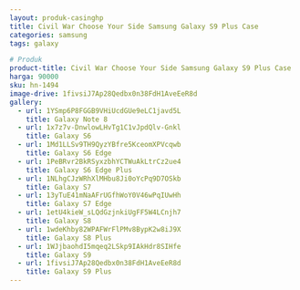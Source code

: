 ```yaml
---
layout: produk-casinghp
title: Civil War Choose Your Side Samsung Galaxy S9 Plus Case
categories: samsung
tags: galaxy

# Produk
product-title: Civil War Choose Your Side Samsung Galaxy S9 Plus Case
harga: 90000
sku: hn-1494
image-drive: 1fivsiJ7Ap28Qedbx0n38FdH1AveEeR8d
gallery:
  - url: 1YSmp6P8FGGB9VHiUcdGUe9eLC1javd5L
    title: Galaxy Note 8
  - url: 1x7z7v-DnwlowLHvTg1C1vJpdQlv-Gnkl
    title: Galaxy S6
  - url: 1Md1LLSv9TH9QyzYBfre5KceomXPVcqwb
    title: Galaxy S6 Edge
  - url: 1PeBRvr2BkRSyxzbhYCTWuAkLtrCz2ue4
    title: Galaxy S6 Edge Plus
  - url: 1NLhgCJzWRhXlMHbu8Ji0oYcPq9D7OSkb
    title: Galaxy S7
  - url: 13yTuE41mNaAFrUGfhWoY0V46wPqIUwHh
    title: Galaxy S7 Edge
  - url: 1etU4kieW_sLQdGzjnkiUgFF5W4LCnjh7
    title: Galaxy S8
  - url: 1wdeKhby82WPAFWrFlPMv8BypK2w8iJ9X
    title: Galaxy S8 Plus
  - url: 1WJjbaohdI5mqeq2LSkp9IAkHdr8SIHfe
    title: Galaxy S9
  - url: 1fivsiJ7Ap28Qedbx0n38FdH1AveEeR8d
    title: Galaxy S9 Plus
---
```

